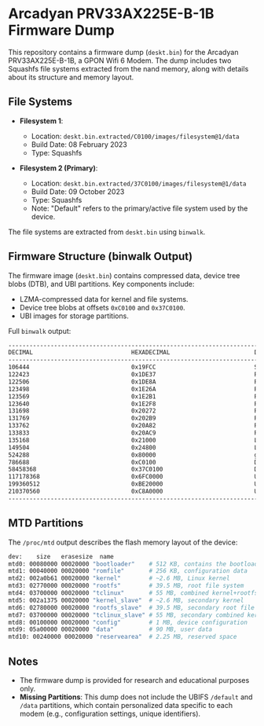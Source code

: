 # Arcadyan PRV33AX225E-B-1B Firmware Dump

This repository contains a firmware dump (`deskt.bin`) for the Arcadyan PRV33AX225E-B-1B, a GPON Wifi 6 Modem. The dump includes two Squashfs file systems extracted from the nand memory, along with details about its structure and memory layout.

## File Systems

- **Filesystem 1**:
  - Location: `deskt.bin.extracted/C0100/images/filesystem@1/data`
  - Build Date: 08 February 2023
  - Type: Squashfs

- **Filesystem 2 (Primary)**:
  - Location: `deskt.bin.extracted/37C0100/images/filesystem@1/data`
  - Build Date: 09 October 2023
  - Type: Squashfs
  - Note: "Default" refers to the primary/active file system used by the device.

The file systems are extracted from `deskt.bin` using `binwalk`.

## Firmware Structure (binwalk Output)

The firmware image (`deskt.bin`) contains compressed data, device tree blobs (DTB), and UBI partitions. Key components include:

- LZMA-compressed data for kernel and file systems.
- Device tree blobs at offsets `0xC0100` and `0x37C0100`.
- UBI images for storage partitions.

Full `binwalk` output:

```bash
---------------------------------------------------------------------------------------------------------------------------------------------------------------------------------------------------------------------------------------------
DECIMAL                            HEXADECIMAL                        DESCRIPTION
---------------------------------------------------------------------------------------------------------------------------------------------------------------------------------------------------------------------------------------------
106444                             0x19FCC                            SHA256 hash constants, little endian
122423                             0x1DE37                            PKCS DER hash, SHA256
122506                             0x1DE8A                            PKCS DER hash, SHA512
123498                             0x1E26A                            PKCS DER hash, SHA256
123569                             0x1E2B1                            PKCS DER hash, SHA256
123640                             0x1E2F8                            PKCS DER hash, SHA256
131698                             0x20272                            PKCS DER hash, SHA256
131769                             0x202B9                            PKCS DER hash, SHA256
133762                             0x20A82                            PKCS DER hash, SHA256
133833                             0x20AC9                            PKCS DER hash, SHA256
135168                             0x21000                            LZMA compressed data, properties: 0x5D, dictionary size: 8388608 bytes, compressed size: 13983 bytes, uncompressed size: 32896 bytes
149504                             0x24800                            LZMA compressed data, properties: 0x5D, dictionary size: 8388608 bytes, compressed size: 100934 bytes, uncompressed size: 262056 bytes
524288                             0x80000                            gzip compressed data, operating system: Unix, timestamp: 2023-02-08 03:13:12, total size: 9724 bytes
786688                             0xC0100                            Device tree blob (DTB), version: 17, CPU ID: 0, total size: 44094323 bytes
58458368                           0x37C0100                          Device tree blob (DTB), version: 17, CPU ID: 0, total size: 44128159 bytes
117178368                          0x6FC0000                          UBI image, version: 1, image size: 82182144 bytes
199360512                          0xBE20000                          UBI image, version: 1, image size: 11010048 bytes
210370560                          0xC8A0000                          UBI image, version: 1, image size: 1179648 bytes
---------------------------------------------------------------------------------------------------------------------------------------------------------------------------------------------------------------------------------------------
```

## MTD Partitions

The `/proc/mtd` output describes the flash memory layout of the device:

```bash
dev:    size   erasesize  name
mtd0: 00080000 00020000 "bootloader"    # 512 KB, contains the bootloader
mtd1: 00040000 00020000 "romfile"       # 256 KB, configuration data
mtd2: 002a0b61 00020000 "kernel"        # ~2.6 MB, Linux kernel
mtd3: 02770000 00020000 "rootfs"        # 39.5 MB, root file system
mtd4: 03700000 00020000 "tclinux"       # 55 MB, combined kernel+rootfs
mtd5: 002a1375 00020000 "kernel_slave"  # ~2.6 MB, secondary kernel
mtd6: 02780000 00020000 "rootfs_slave"  # 39.5 MB, secondary root file system
mtd7: 03700000 00020000 "tclinux_slave" # 55 MB, secondary combined kernel+rootfs
mtd8: 00100000 00020000 "config"        # 1 MB, device configuration
mtd9: 05a00000 00020000 "data"          # 90 MB, user data
mtd10: 00240000 00020000 "reservearea"  # 2.25 MB, reserved space
```
## Notes

- The firmware dump is provided for research and educational purposes only.
- **Missing Partitions**: This dump does not include the UBIFS `/default` and `/data` partitions, which contain personalized data specific to each modem (e.g., configuration settings, unique identifiers).
